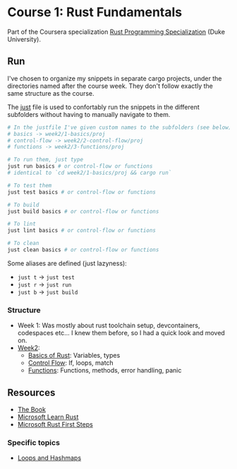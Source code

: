 # Course 1: Rust Fundamentals

Part of the Coursera specialization [Rust Programming Specialization](https://www.coursera.org/specializations/rust-programming) (Duke University).

## Run

I've chosen to organize my snippets in separate cargo projects, under the directories
named after the course week. They don't follow exactly the same structure as the course.

The [just](https://just.systems/man/en/chapter_1.html) file is used to confortably run the snippets
in the different subfolders without having to manually navigate to them.

```sh
# In the justfile I've given custom names to the subfolders (see below)
# basics -> week2/1-basics/proj 
# control-flow -> week2/2-control-flow/proj
# functions -> week2/3-functions/proj

# To run them, just type
just run basics # or control-flow or functions
# identical to `cd week2/1-basics/proj && cargo run`

# To test them
just test basics # or control-flow or functions

# To build
just build basics # or control-flow or functions

# To lint
just lint basics # or control-flow or functions

# To clean
just clean basics # or control-flow or functions
```

Some aliases are defined (just lazyness):

- `just t` -> `just test`
- `just r` -> `just run`
- `just b` -> `just build`

### Structure

- Week 1: Was mostly about rust toolchain setup, devcontainers, codespaces etc... I knew them before, so I 
  had a quick look and moved on.
- [Week2](./week2):
  - [Basics of Rust](./week2/1-basics/proj): Variables, types
  - [Control Flow](./week2/2-control-flow/proj): If, loops, match
  - [Functions](./week2/3-functions/proj): Functions, methods, error handling, panic

## Resources

- [The Book](https://doc.rust-lang.org/book/)
- [Microsoft Learn Rust](https://learn.microsoft.com/en-us/training/modules/rust-introduction/)
- [Microsoft Rust First Steps](https://learn.microsoft.com/en-us/training/paths/rust-first-steps/)

### Specific topics

- [Loops and Hashmaps](https://learn.microsoft.com/en-us/training/modules/rust-loop-expressions/)

